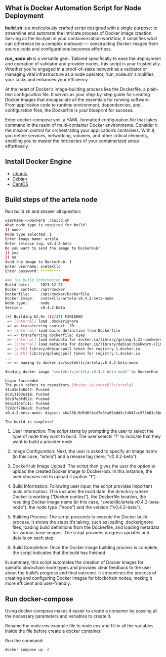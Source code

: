 ## What is Docker Automation Script for Node Deployment
**build.sh** is a meticulously crafted script designed with a single purpose: to streamline and automate the intricate process of Docker image creation. Serving as the linchpin in your containerization workflow, it simplifies what can otherwise be a complex endeavor — constructing Docker images from source code and configurations becomes effortless.

**run_node.sh** is a versatile gem. Tailored specifically to ease the deployment and operation of validator and provider nodes, this script is your trusted ally. Whether you’re engaged in a proof-of-stake network as a validator or managing vital infrastructure as a node operator, ‘run_node.sh’ simplifies your tasks and enhances your efficiency.

At the heart of Docker’s image-building process lies the Dockerfile, a plain-text configuration file. It serves as your step-by-step guide for creating Docker images that encapsulate all the essentials for running software. From application code to runtime environment, dependencies, and configuration files, the Dockerfile is your blueprint for success.

Enter docker-compose.yml, a YAML-formatted configuration file that takes command in the realm of multi-container Docker environments. Consider it the mission control for orchestrating your application’s containers. With it, you define services, networking, volumes, and other critical elements, enabling you to master the intricacies of your containerized setup effortlessly.

## Install Docker Engine
- [Ubuntu](https://docs.docker.com/engine/install/ubuntu/)
- [Debian](https://docs.docker.com/engine/install/debian/)
- [CentOS](https://docs.docker.com/engine/install/centos/)

## Build steps of the artela node
Run build.sh and answer all question:

```bash
username:~/Docker$ ./build.sh
What node type is required for build?
1) node
Node type selected: 1
Enter image name: artela
Enter release tag: v0.4.2-beta
Do you want to send the image to DockerHub?
1) yes
2) no
Send the image to DockerHub: 1
Enter username: svetekllc
Enter password: *********

### The build information ###
Build date:     2023-12-27
Docker context: /opt/docker
Dockerfile:     /opt/docker/Dockerfile
Docker Image:   svetekllc/artela:v0.4.2-beta-node
Node type:      node
Version:        v0.4.2-beta

[+] Building 62.9s (17/17) FINISHED                                     docker:default
 => [internal] load .dockerignore                                                 0.0s
 => => transferring context: 2B                                                   0.0s
 => [internal] load build definition from Dockerfile                              0.0s
 => => transferring dockerfile: 814B                                              0.0s
 => [internal] load metadata for docker.io/library/golang:1.21-bookworm           0.9s
 => [internal] load metadata for docker.io/library/debian:bookworm-slim           0.9s
 => [auth] library/debian:pull token for registry-1.docker.io                     0.0s
 => [auth] library/golang:pull token for registry-1.docker.io                     0.0s
...
 => => naming to docker.io/svetekllc/artela:v0.4.2-beta-node                      0.0s

Sending docker image "svetekllc/artela:v0.4.2-beta-node" to DockerHub

Login Succeeded
The push refers to repository [docker.io/svetekllc/artela]
31cd1e146df2: Pushed
dc913103e118: Pushed
50c97e8fd52e: Pushed
56ac3146fc1c: Pushed
7292cf786aa8: Pushed
v0.4.2-beta-node: digest: sha256:0d5d6f4e47e6fa05bdd5cf4047ac575b61c5be1c24aba4dbf5087c075ea376b7 size: 1368

The build is complete!
```

1. User Interaction: The script starts by prompting the user to select the type of node they want to build. The user selects “1” to indicate that they want to build a provider node.

2. Image Configuration: Next, the user is asked to specify an image name (in this case, “artela”) and a release tag (here, “v0.4.2-beta”).

3. DockerHub Image Upload: The script then gives the user the option to upload the created Docker image to DockerHub. In this instance, the user chooses not to upload it (option “1”).

4. Build Information: Following user input, the script provides important build information. This includes the build date, the directory where Docker is working (“Docker context”), the Dockerfile location, the resulting Docker image name (in this case, “svetekllc/artela:v0.4.2-beta-node”), the node type (“node”) and the version (“v0.4.2-beta”).

5. Building Process: The script proceeds to execute the Docker build process. It shows the steps it’s taking, such as loading .dockerignore files, loading build definitions from the Dockerfile, and loading metadata for various base images. The script provides progress updates and details on each step.

6. Build Completion: Once the Docker image building process is complete, the script indicates that the build has finished.

In summary, this script automates the creation of Docker images for specific blockchain node types and provides clear feedback to the user about the build’s progress and final outcome. It streamlines the process of creating and configuring Docker images for blockchain nodes, making it more efficient and user-friendly.

## Run docker-compose
Using docker-compose makes it easier to create a container by passing all the necessary parameters and variables to create it.

Rename the node.env.example file to node.env and fill in all the variables inside the file before create a docker container.

Run the command:
```bash
docker compose up -d
```

